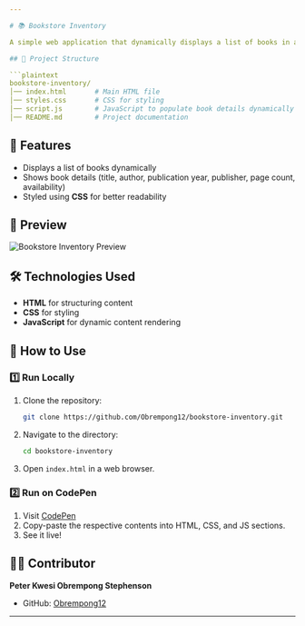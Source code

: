 ```yaml
---

# 📚 Bookstore Inventory  

A simple web application that dynamically displays a list of books in a bookstore inventory using **HTML, CSS, and JavaScript**.  

## 📁 Project Structure  

```plaintext
bookstore-inventory/
│── index.html       # Main HTML file
│── styles.css       # CSS for styling
│── script.js        # JavaScript to populate book details dynamically
│── README.md        # Project documentation
```

## 🚀 Features  
- Displays a list of books dynamically  
- Shows book details (title, author, publication year, publisher, page count, availability)  
- Styled using **CSS** for better readability  

## 📸 Preview  
![Bookstore Inventory Preview](https://github.com/Obrempong12/bookstore-inventory/blob/main/preview.png)

## 🛠️ Technologies Used  
- **HTML** for structuring content  
- **CSS** for styling  
- **JavaScript** for dynamic content rendering  

## 📜 How to Use  

### **1️⃣ Run Locally**  
1. Clone the repository:  
   ```sh
   git clone https://github.com/Obrempong12/bookstore-inventory.git
   ```
2. Navigate to the directory:  
   ```sh
   cd bookstore-inventory
   ```
3. Open `index.html` in a web browser.  

### **2️⃣ Run on CodePen**  
1. Visit [CodePen](https://codepen.io/)  
2. Copy-paste the respective contents into HTML, CSS, and JS sections.  
3. See it live!  

## 👨‍💻 Contributor  
**Peter Kwesi Obrempong Stephenson**  
- GitHub: [Obrempong12](https://github.com/Obrempong12)  

---
```

